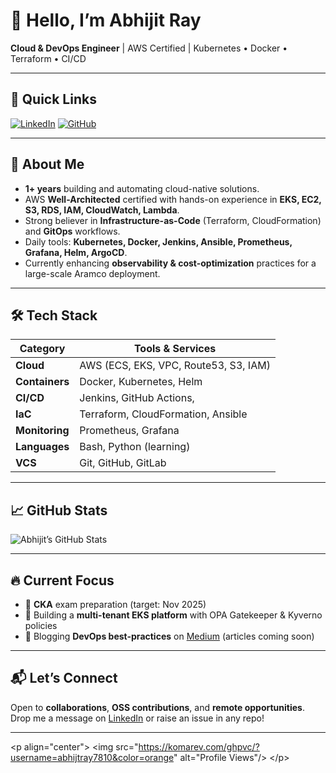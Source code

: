 # 👋 Hello, I’m Abhijit Ray  
**Cloud & DevOps Engineer** | AWS Certified | Kubernetes • Docker • Terraform • CI/CD  

---

## 🔗 Quick Links
[![LinkedIn](https://img.shields.io/badge/-LinkedIn-0077B5?style=flat&logo=linkedin&logoColor=white)](https://www.linkedin.com/in/abhjitray7810)
[![GitHub](https://img.shields.io/badge/-GitHub-181717?style=flat&logo=github&logoColor=white)](https://github.com/abhijtray7810)

---

## 🚀 About Me
- **1+ years** building and automating cloud-native solutions.  
- AWS **Well-Architected** certified with hands-on experience in **EKS, EC2, S3, RDS, IAM, CloudWatch, Lambda**.  
- Strong believer in **Infrastructure-as-Code** (Terraform, CloudFormation) and **GitOps** workflows.  
- Daily tools: **Kubernetes, Docker, Jenkins, Ansible, Prometheus, Grafana, Helm, ArgoCD**.  
- Currently enhancing **observability & cost-optimization** practices for a large-scale Aramco deployment.

---

## 🛠️ Tech Stack
| Category        | Tools & Services                                                                 |
|-----------------|----------------------------------------------------------------------------------|
| **Cloud**       | AWS (ECS, EKS, VPC, Route53, S3, IAM)                                            |
| **Containers**  | Docker, Kubernetes, Helm                                                         |
| **CI/CD**       | Jenkins, GitHub Actions,                                                         |
| **IaC**         | Terraform, CloudFormation, Ansible                                               |
| **Monitoring**  | Prometheus, Grafana                                                              |
| **Languages**   | Bash, Python (learning)                                                          |
| **VCS**         | Git, GitHub, GitLab                                                              |

---

## 📈 GitHub Stats
![Abhijit’s GitHub Stats](https://github-readme-stats.vercel.app/api?username=abhijtray7810&show_icons=true&theme=radical)

---

## 🔥 Current Focus
- 🎯 **CKA** exam preparation (target: Nov 2025)  
- 🔧 Building a **multi-tenant EKS platform** with OPA Gatekeeper & Kyverno policies  
- 📝 Blogging **DevOps best-practices** on [Medium](https://medium.com/@abhijitray) (articles coming soon)

---

## 📬 Let’s Connect
Open to **collaborations**, **OSS contributions**, and **remote opportunities**.  
Drop me a message on [LinkedIn](https://www.linkedin.com/in/abhjitray7810) or raise an issue in any repo!

---

&lt;p align="center"&gt;
  &lt;img src="https://komarev.com/ghpvc/?username=abhijtray7810&color=orange" alt="Profile Views"/&gt;
&lt;/p&gt;

